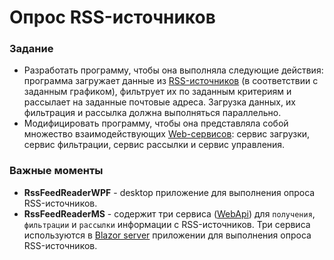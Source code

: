 ﻿# Опрос RSS-источников

### Задание
 - Разработать программу, чтобы она выполняла следующие действия: программа загружает данные из [RSS-источников](https://en.wikipedia.org/wiki/RSS) (в соответствии с заданным графиком), фильтрует их по заданным критериям и рассылает на заданные почтовые адреса. Загрузка данных, их фильтрация и рассылка должна выполняться параллельно.
 - Модифицировать программу, чтобы она представляла собой множество взаимодействующих [Web-сервисов](https://en.wikipedia.org/wiki/Web_service): сервис загрузки, сервис фильтрации, сервис рассылки и сервис управления.

### Важные моменты
 - **RssFeedReaderWPF** - desktop приложение для выполнения опроса RSS-источников.
 - **RssFeedReaderMS** - содержит три сервиса ([WebApi](https://dotnet.microsoft.com/apps/aspnet/apis)) для `получения`, `фильтрации` и `рассылки` информации с RSS-источников. Три сервиса используются в [Blazor server](https://docs.microsoft.com/en-us/aspnet/core/blazor/?view=aspnetcore-5.0) приложении для выполнения опроса RSS-источников.
